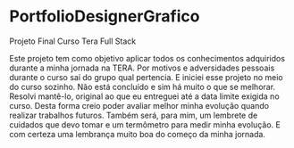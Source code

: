 # PortfolioDesignerGrafico
Projeto Final Curso Tera Full Stack

Este projeto tem como objetivo aplicar todos os conhecimentos adquiridos durante a minha jornada na TERA. 
Por motivos e adversidades pessoais durante o curso saí do grupo qual pertencia. E iniciei esse projeto no meio do curso sozinho.
Não está concluído e sim há muito o que se melhorar. 
Resolvi mantê-lo, original ao que eu entreguei até a data limite exigida no curso. 
Desta forma creio poder avaliar melhor minha evolução quando realizar trabalhos futuros.
Também será, para mim, um lembrete de cuidados que devo tomar e um termômetro para medir minha evolução.
E com certeza uma lembrança muito boa do começo da minha jornada. 
